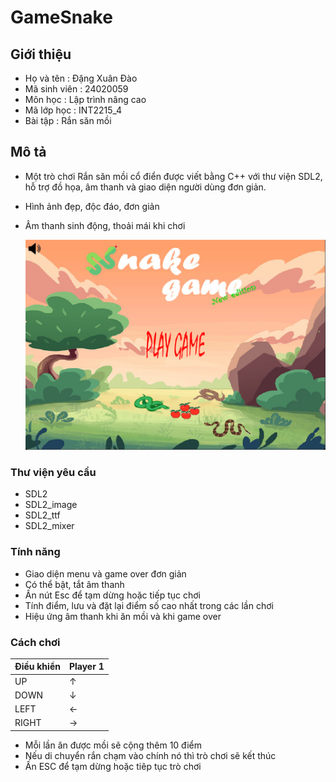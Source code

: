 # GameSnake
## Giới thiệu
+ Họ và tên : Đặng Xuân Đào
+ Mã sinh viên : 24020059
+ Môn học : Lập trình nâng cao
+ Mã lớp học : INT2215_4
+ Bài tập : Rắn săn mồi
## Mô tả
+ Một trò chơi Rắn săn mồi cổ điển được viết bằng C++ với thư viện SDL2, hỗ trợ đồ họa, âm thanh và giao diện người dùng đơn giản.
+ Hình ảnh đẹp, độc đáo, đơn giản
+ Âm thanh sinh động, thoải mái khi chơi

  ![](res/image/background_demo.png)
  
### Thư viện yêu cầu
+ SDL2
+ SDL2_image
+ SDL2_ttf
+ SDL2_mixer
### Tính năng
+ Giao diện menu và game over đơn giản
+ Có thể bật, tắt âm thanh
+ Ấn nút Esc để tạm dừng hoặc tiếp tục chơi
+ Tính điểm, lưu và đặt lại điểm số cao nhất trong các lần chơi
+ Hiệu ứng âm thanh khi ăn mồi và khi game over
### Cách chơi
| Điều khiển | Player 1 | 
|------------|----------|
| UP         |     ↑    |
| DOWN       |     ↓    |
| LEFT       |     ←    |
| RIGHT      |     →    |
+ Mỗi lần ăn được mồi sẽ cộng thêm 10 điểm
+ Nếu di chuyển rắn chạm vào chính nó thì trò chơi sẽ kết thúc
+ Ấn ESC để tạm dừng hoặc tiêp tục trò chơi
